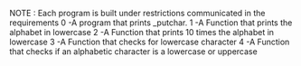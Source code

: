 NOTE : Each program is built under restrictions communicated in the requirements
0 -A program that prints _putchar.
1 -A Function that prints the alphabet in lowercase
2 -A Function that prints 10 times the alphabet in lowercase
3 -A Function that checks for lowercase character
4 -A Function that checks if an alphabetic character is a lowercase or uppercase

